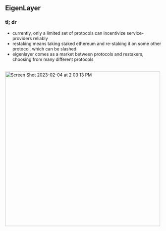 ## EigenLayer

### tl; dr

* currently, only a limited set of protocols can incentivize service-providers reliably
* restaking means taking staked ethereum and re-staking it on some other protocol, which can be slashed
* eigenlayer comes as a market between protocols and restakers, choosing from many different protocols

<br>

<img width="500" alt="Screen Shot 2023-02-04 at 2 03 13 PM" src="https://user-images.githubusercontent.com/1130416/216791363-681d0241-c9e8-4a07-8dd7-1fbfee514a37.png">
